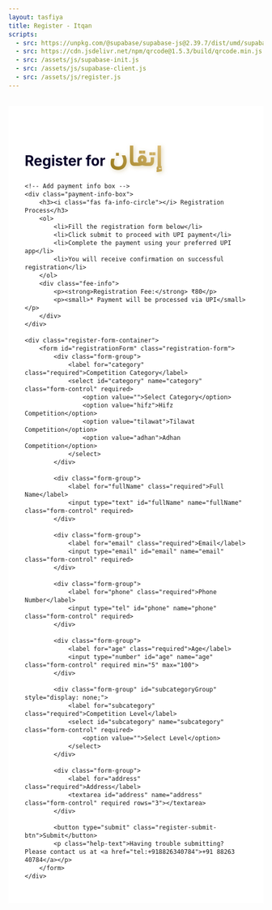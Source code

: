 ```yaml
---
layout: tasfiya
title: Register - Itqan
scripts:
  - src: https://unpkg.com/@supabase/supabase-js@2.39.7/dist/umd/supabase.js
  - src: https://cdn.jsdelivr.net/npm/qrcode@1.5.3/build/qrcode.min.js
  - src: /assets/js/supabase-init.js
  - src: /assets/js/supabase-client.js
  - src: /assets/js/register.js
---
```


<div class="register-page">
    <h1 class="text-center mb-4">Register for <span class="thuluth-text">إتقان</span> </h1>
    
    <!-- Add payment info box -->
    <div class="payment-info-box">
        <h3><i class="fas fa-info-circle"></i> Registration Process</h3>
        <ol>
            <li>Fill the registration form below</li>
            <li>Click submit to proceed with UPI payment</li>
            <li>Complete the payment using your preferred UPI app</li>
            <li>You will receive confirmation on successful registration</li>
        </ol>
        <div class="fee-info">
            <p><strong>Registration Fee:</strong> ₹80</p>
            <p><small>* Payment will be processed via UPI</small></p>
        </div>
    </div>

    <div class="register-form-container">
        <form id="registrationForm" class="registration-form">
            <div class="form-group">
                <label for="category" class="required">Competition Category</label>
                <select id="category" name="category" class="form-control" required>
                    <option value="">Select Category</option>
                    <option value="hifz">Hifz Competition</option>
                    <option value="tilawat">Tilawat Competition</option>
                    <option value="adhan">Adhan Competition</option>
                </select>
            </div>

            <div class="form-group">
                <label for="fullName" class="required">Full Name</label>
                <input type="text" id="fullName" name="fullName" class="form-control" required>
            </div>
            
            <div class="form-group">
                <label for="email" class="required">Email</label>
                <input type="email" id="email" name="email" class="form-control" required>
            </div>
            
            <div class="form-group">
                <label for="phone" class="required">Phone Number</label>
                <input type="tel" id="phone" name="phone" class="form-control" required>
            </div>
            
            <div class="form-group">
                <label for="age" class="required">Age</label>
                <input type="number" id="age" name="age" class="form-control" required min="5" max="100">
            </div>

            <div class="form-group" id="subcategoryGroup" style="display: none;">
                <label for="subcategory" class="required">Competition Level</label>
                <select id="subcategory" name="subcategory" class="form-control" required>
                    <option value="">Select Level</option>
                </select>
            </div>
            
            <div class="form-group">
                <label for="address" class="required">Address</label>
                <textarea id="address" name="address" class="form-control" required rows="3"></textarea>
            </div>
            
            <button type="submit" class="register-submit-btn">Submit</button>
            <p class="help-text">Having trouble submitting? Please contact us at <a href="tel:+918826340784">+91 88263 40784</a></p>
        </form>
    </div>
</div>

<!-- Add success/error message container -->
<div class="message-container">
    <div class="success-message" style="display: none;">
        <i class="fas fa-check-circle"></i>
        <span class="message-text"></span>
    </div>
    <div class="error-message" style="display: none;">
        <i class="fas fa-exclamation-circle"></i>
        <span class="message-text"></span>
    </div>
</div>

<style>
.register-page {
    max-width: 800px;
    margin: 2rem auto;
    padding: 2rem;
    position: relative;
    background: #ffffff;
}

.register-page h1 {
    color: #07002c;
    text-shadow: none;
}

/* Add Thuluth font */
@import url('https://fonts.googleapis.com/css2?family=Amiri:wght@400;700&display=swap');

.thuluth-text {
    font-family: 'Amiri', serif;
    font-size: 1.8em;
    background: linear-gradient(45deg, #957718, #e2c27d);
    -webkit-background-clip: text;
    -webkit-text-fill-color: transparent;
    text-shadow: none;
    font-weight: 700;
    filter: drop-shadow(2px 2px 4px rgba(149, 119, 24, 0.3));
    display: inline-block;
}

@media (max-width: 768px) {
    .register-page {
        padding: 1rem;
        margin: 1rem;
        width: calc(100% - 2rem);
    }
    
    .register-form-container {
        padding: 1rem;
    }

    .register-page h1 {
        font-size: 1.5rem;
        margin-bottom: 1rem;
    }

    .thuluth-text {
        font-size: 1.3em;
    }

    .payment-info-box {
        padding: 1rem;
        margin-bottom: 1rem;
    }

    .payment-info-box h3 {
        font-size: 1.1rem;
    }

    .payment-info-box ol {
        padding-left: 1.2rem;
        margin-bottom: 0.5rem;
    }

    .payment-info-box li {
        font-size: 0.9rem;
        margin-bottom: 0.3rem;
    }

    .fee-info {
        margin-top: 0.8rem;
        padding-top: 0.8rem;
    }

    .fee-info p {
        font-size: 0.9rem;
    }

    .form-group {
        margin-bottom: 1rem;
    }

    .form-group label {
        font-size: 0.95rem;
        margin-bottom: 0.3rem;
    }

    .form-control {
        padding: 0.6rem 0.8rem;
        font-size: 0.95rem;
    }

    .register-submit-btn {
        padding: 0.8rem 1.5rem;
        font-size: 0.95rem;
    }

    .help-text {
        font-size: 0.85rem;
        margin-top: 0.8rem;
    }

    /* Payment module mobile adjustments */
    .payment-module {
        padding: 1rem;
        margin: 1rem auto;
        width: calc(100% - 2rem);
    }

    .payment-module-header h3 {
        font-size: 1.1rem;
    }

    .payment-module-amount {
        font-size: 1.6rem;
    }

    .upi-button-container {
        margin: 1rem 0;
    }

    .upi-app-button {
        padding: 1rem;
    }

    .pay-using-text {
        font-size: 1rem;
    }

    .upi-logo {
        height: 32px;
    }

    .transaction-info {
        font-size: 0.85rem;
    }

    /* Verification form mobile adjustments */
    #verificationSection {
        margin-top: 1rem;
    }

    #verificationSection h4 {
        font-size: 1.1rem;
    }

    .verification-form {
        padding: 1rem;
    }

    .verification-form .form-control {
        padding: 0.6rem;
    }

    /* Success/Error messages mobile adjustments */
    .message-container {
        padding: 60px 0.5rem 0.5rem 0.5rem; /* Adjusted top padding for mobile */
    }

    .success-message,
    .error-message {
        padding: 1.25rem;
        margin: 0 auto 0.5rem auto;
        width: calc(100% - 2rem);
    }

    .payment-success {
        padding: 1.5rem;
        margin: 0 auto 0.5rem auto;
    }

    .payment-success i {
        font-size: 2.5rem;
    }

    .payment-success h3 {
        font-size: 1.2rem;
    }

    .transaction-details {
        padding: 0.8rem;
    }
}

/* Extra small devices */
@media (max-width: 360px) {
    .register-page h1 {
        font-size: 1.3rem;
    }

    .thuluth-text {
        font-size: 1.2em;
    }

    .payment-module-amount {
        font-size: 1.4rem;
    }

    .form-control {
        padding: 0.5rem 0.7rem;
        font-size: 0.9rem;
    }

    .register-submit-btn {
        padding: 0.7rem 1.2rem;
        font-size: 0.9rem;
    }
}

.register-form-container {
    background: #ffffff;
    padding: 2rem;
    border-radius: 15px;
    border: 1px solid rgba(16, 3, 47, 0.1);
    box-shadow: 0 8px 32px rgba(16, 3, 47, 0.05);
}

.registration-form {
    display: grid;
    gap: 1.5rem;
}

.form-group {
    position: relative;
    transition: all 0.3s ease;
    opacity: 1;
    transform: translateY(0);
}

.form-group.hidden {
    opacity: 0;
    transform: translateY(-10px);
    pointer-events: none;
}

.form-group label {
    display: block;
    margin-bottom: 0.5rem;
    color: #07002c;
    font-weight: 500;
}

.form-group label.required::after {
    content: '*';
    color: #957718;
    margin-left: 4px;
    font-size: 1.2em;
    background: linear-gradient(45deg, #957718, #e2c27d);
    -webkit-background-clip: text;
    -webkit-text-fill-color: transparent;
    filter: drop-shadow(0px 0px 1px rgba(149, 119, 24, 0.3));
}

.form-control {
    width: 100%;
    padding: 0.75rem 1rem;
    background: #ffffff;
    border: 1px solid rgba(16, 3, 47, 0.1);
    border-radius: 8px;
    color: #07002c;
    transition: all 0.3s ease;
}

.form-control:focus {
    outline: none;
    border-color: #957718;
    box-shadow: 0 0 0 2px rgba(149, 119, 24, 0.2);
    background: #ffffff;
}

.form-control:disabled {
    background: rgba(16, 3, 47, 0.05);
    cursor: not-allowed;
}

select.form-control {
    appearance: none;
    background-image: url("data:image/svg+xml,%3Csvg xmlns='http://www.w3.org/2000/svg' width='12' height='12' fill='%23957718' viewBox='0 0 16 16'%3E%3Cpath d='M8 11l-7-7h14l-7 7z'/%3E%3C/svg%3E");
    background-repeat: no-repeat;
    background-position: right 1rem center;
    padding-right: 2.5rem;
}

[dir="rtl"] select.form-control {
    background-position: left 1rem center;
    padding-right: 1rem;
    padding-left: 2.5rem;
}

.register-submit-btn {
    background: linear-gradient(45deg, #957718, #e2c27d);
    color: #ffffff;
    border: none;
    padding: 1rem 2rem;
    border-radius: 50px;
    font-weight: 600;
    cursor: pointer;
    transition: all 0.3s ease;
    width: 100%;
    margin-top: 1rem;
    font-family: -apple-system, BlinkMacSystemFont, 'Segoe UI', Roboto, 'Helvetica Neue', Arial, sans-serif;
    letter-spacing: 0.5px;
}

.register-submit-btn:hover {
    transform: translateY(-2px);
    box-shadow: 0 6px 20px rgba(149, 119, 24, 0.3);
    background: linear-gradient(45deg, #8b6e17, #d4b76f);
}

.register-submit-btn:active {
    transform: translateY(0);
}

/* RTL Support */
[dir="rtl"] .register-page {
    font-family: 'Mehr Nastaleeq', 'Jameel Noori Nastaleeq', 'Noto Nastaliq Urdu', sans-serif;
}

[dir="rtl"] .form-group label {
    font-size: 1.2rem;
}

[dir="rtl"] .form-control {
    font-family: 'Mehr Nastaleeq', 'Jameel Noori Nastaleeq', 'Noto Nastaliq Urdu', sans-serif;
    font-size: 1.1rem;
    line-height: 1.8;
}

/* Add animation for form groups */
@keyframes slideDown {
    from {
        opacity: 0;
        transform: translateY(-10px);
    }
    to {
        opacity: 1;
        transform: translateY(0);
    }
}

.form-group {
    animation: slideDown 0.3s ease-out forwards;
}

/* Add styles for success/error messages */
.message-container {
    position: fixed;
    top: 0;
    left: 0;
    right: 0;
    bottom: 0;
    background: rgba(0, 0, 0, 0.5);
    display: none;
    align-items: flex-start;
    justify-content: center;
    z-index: 1000;
    padding: 76px 1rem 1rem 1rem; /* Added top padding to account for navbar */
    overflow-y: auto;
}

.success-message,
.error-message,
.payment-module {
    position: relative;
    background: white;
    border-radius: 16px;
    padding: 1.5rem;
    width: 100%;
    max-width: 400px;
    margin: 0 auto;
    animation: slideIn 0.3s ease-out;
    box-shadow: 0 8px 32px rgba(0, 0, 0, 0.1);
}

@keyframes slideIn {
    from {
        opacity: 0;
        transform: translateY(20px);
    }
    to {
        opacity: 1;
        transform: translateY(0);
    }
}

/* Payment module specific styles */
.payment-module {
    background: #ffffff;
    padding: 1.5rem;
    border-radius: 15px;
    box-shadow: 0 4px 6px rgba(0, 0, 0, 0.1);
    margin: 0 auto 1rem auto;
    width: calc(100% - 2rem);
    max-width: 400px;
    position: relative;
    border: 1px solid rgba(204, 140, 37, 0.2);
    background: linear-gradient(to bottom, rgba(255, 255, 255, 0.95), rgba(255, 255, 255, 0.98));
}

.payment-header {
    text-align: center;
    margin-bottom: 1.5rem;
    padding-bottom: 1rem;
    border-bottom: 1px solid rgba(204, 140, 37, 0.2);
}

.payment-header h3 {
    color: #957718;
    font-size: 1.3rem;
    margin: 0;
    font-weight: 600;
}

.payment-module-amount {
    font-size: 1.8rem;
    font-weight: 600;
    color: #07002c;
    margin: 0.5rem 0;
}

.upi-button-container {
    display: flex;
    flex-direction: column;
    align-items: center;
    margin: 1.5rem 0;
    text-align: center;
}

.upi-app-button {
    display: flex;
    flex-direction: column;
    align-items: center;
    justify-content: center;
    padding: 1.5rem;
    border: 1px solid rgba(204, 140, 37, 0.2);
    border-radius: 12px;
    background: white;
    transition: all 0.3s ease;
    width: 100%;
    max-width: 300px;
    cursor: pointer;
    gap: 0.75rem;
}

.upi-app-button:hover {
    transform: translateY(-2px);
    box-shadow: 0 4px 12px rgba(0, 0, 0, 0.1);
    background: #f8f9fa;
}

.pay-using-text {
    font-size: 1rem;
    color: #333;
    margin: 0;
}

.upi-logo {
    height: 40px;
    width: auto;
    object-fit: contain;
    margin: 0;
    display: block;
}

.payment-module-footer {
    margin-top: 2rem;
    padding-top: 1rem;
    border-top: 1px solid rgba(0, 0, 0, 0.1);
    font-size: 0.9em;
    color: #666;
}

.transaction-info {
    display: flex;
    justify-content: space-between;
    margin-bottom: 0.5rem;
}

@media (max-width: 600px) {
    .upi-buttons-container {
        grid-template-columns: repeat(2, 1fr);
        gap: 0.8rem;
    }
    
    .payment-module {
        margin: 1rem;
        padding: 1rem;
    }
}

@media (max-width: 360px) {
    .upi-buttons-container {
        grid-template-columns: 1fr;
    }
}

/* Success message styles */
.payment-success {
    background: #e8f5e9;
    border: 1px solid #81c784;
    border-radius: 12px;
    padding: 2rem;
    text-align: center;
    margin: 0 auto 1rem auto; /* Added bottom margin */
    max-width: 600px;
}

.payment-success i {
    color: #43a047;
    font-size: 3rem;
    margin-bottom: 1rem;
}

.payment-success h3 {
    color: #2e7d32;
    margin-bottom: 1rem;
}

.payment-success .transaction-details {
    background: white;
    padding: 1rem;
    border-radius: 8px;
    margin-top: 1rem;
    text-align: left;
}

.qr-container {
    text-align: center;
    margin: 1rem 0;
    padding: 1rem;
    background: #f8f9fa;
    border-radius: 8px;
}

.qr-container canvas {
    max-width: 200px;
    margin: 0 auto;
    display: block;
}

.payment-options {
    display: flex;
    flex-direction: column;
    align-items: center;
    gap: 1.5rem;
    margin-top: 1rem;
}

.qr-code-container {
    text-align: center;
    margin: 1rem 0;
    padding: 1.5rem;
    border: 1px solid rgba(204, 140, 37, 0.2);
    border-radius: 12px;
    background: rgba(255, 255, 255, 0.8);
    box-shadow: 0 4px 6px rgba(0, 0, 0, 0.05);
    position: relative;
    cursor: pointer;
    overflow: hidden;
}

.qr-code-blur {
    position: absolute;
    top: 0;
    left: 0;
    right: 0;
    bottom: 0;
    background: rgba(255, 255, 255, 0.7);
    backdrop-filter: blur(3px);
    display: flex;
    flex-direction: column;
    align-items: center;
    justify-content: center;
    transition: all 0.3s ease;
}

.qr-code-container.active .qr-code-blur {
    opacity: 0;
    pointer-events: none;
}

.qr-code-blur-text {
    font-size: 1.1rem;
    color: #333;
    margin-bottom: 1rem;
}

.qr-code-blur-button {
    background: linear-gradient(45deg, #cc8c25, #e2c27d);
    color: white;
    border: none;
    padding: 0.75rem 1.5rem;
    border-radius: 8px;
    font-weight: 500;
    cursor: pointer;
    transition: transform 0.2s ease;
}

.qr-code-blur-button:hover {
    transform: translateY(-2px);
}

.qr-code-container img {
    width: 200px;
    height: 200px;
    margin: 0 auto;
    display: block;
}

.qr-code-text {
    margin-top: 0.5rem;
    font-size: 0.9rem;
    color: #666;
}

.payment-divider {
    display: flex;
    align-items: center;
    width: 100%;
    margin: 1rem 0;
    gap: 1rem;
}

.payment-divider::before,
.payment-divider::after {
    content: "";
    flex: 1;
    height: 1px;
    background: rgba(204, 140, 37, 0.2);
}

.payment-divider-text {
    color: #666;
    font-size: 0.9rem;
    white-space: nowrap;
}

/* Mobile adjustments */
@media (max-width: 480px) {
    .qr-code-container img {
        width: 180px;
        height: 180px;
    }
}

.verification-section {
    margin-top: 2rem;
    padding-top: 1.5rem;
    border-top: 1px solid rgba(204, 140, 37, 0.2);
    display: block;
}

.verification-section h4 {
    color: #957718;
    font-size: 1.1rem;
    margin-bottom: 1rem;
    text-align: center;
}

.verification-form {
    display: flex;
    flex-direction: column;
    gap: 1rem;
}

.verification-form .form-group {
    margin-bottom: 1rem;
}

.verification-form label {
    display: block;
    margin-bottom: 0.5rem;
    color: #333;
    font-weight: 500;
    font-size: 0.95rem;
}

.verification-form .form-control {
    width: 100%;
    padding: 0.75rem;
    border: 1px solid rgba(204, 140, 37, 0.3);
    border-radius: 4px;
    font-size: 0.95rem;
    transition: all 0.3s ease;
}

.verification-form .register-submit-btn {
    margin-top: 1rem;
    width: 100%;
    padding: 0.75rem;
}

.verification-form .form-control:focus {
    border-color: #cc8c25;
    box-shadow: 0 0 0 2px rgba(204, 140, 37, 0.1);
    outline: none;
}

.upi-button-container {
    display: flex;
    justify-content: center;
    margin: 2rem 0;
}

.upi-app-button {
    display: flex;
    flex-direction: column;
    align-items: center;
    padding: 1.5rem;
    border: 1px solid rgba(204, 140, 37, 0.2);
    border-radius: 12px;
    background: white;
    transition: all 0.3s ease;
    width: 100%;
    max-width: 300px;
    cursor: pointer;
}

.upi-app-button:hover {
    transform: translateY(-2px);
    box-shadow: 0 4px 12px rgba(0, 0, 0, 0.1);
    background: #f8f9fa;
}

.pay-using-text {
    font-size: 1rem;
    color: #333;
    margin-bottom: 0.5rem;
}

.upi-logo {
    height: 40px;
    width: auto;
    margin-top: 0.5rem;
    object-fit: contain;
}

/* Add styles for payment info box */
.payment-info-box {
    background: linear-gradient(to bottom, rgba(255, 255, 255, 0.95), rgba(255, 255, 255, 0.98));
    border: 1px solid rgba(204, 140, 37, 0.2);
    border-radius: 15px;
    padding: 2rem;
    margin-bottom: 2rem;
    box-shadow: 0 4px 12px rgba(204, 140, 37, 0.1);
}

.payment-info-box h3 {
    color: #957718;
    font-size: 1.3rem;
    margin-bottom: 1.5rem;
    display: flex;
    align-items: center;
    gap: 0.5rem;
}

.payment-info-box h3 i {
    color: #cc8c25;
    font-size: 1.2rem;
}

.payment-info-box ol {
    list-style-position: outside;
    padding-left: 1.5rem;
    margin-bottom: 1.5rem;
}

.payment-info-box li {
    margin-bottom: 0.8rem;
    color: #333;
    padding-left: 0.5rem;
    line-height: 1.5;
}

/* Remove the golden circle counter styles */
.payment-info-box li::before {
    display: none;
}

.fee-info {
    margin-top: 1.5rem;
    padding-top: 1.5rem;
    border-top: 1px solid rgba(204, 140, 37, 0.2);
}

.fee-info p {
    margin-bottom: 0.5rem;
    color: #333;
}

.fee-info p strong {
    color: #957718;
    font-weight: 600;
}

.fee-info p small {
    color: #666;
    font-size: 0.9rem;
}

/* Mobile adjustments for payment info box */
@media (max-width: 768px) {
    .payment-info-box {
        padding: 1.5rem;
        margin-bottom: 1.5rem;
    }

    .payment-info-box h3 {
        font-size: 1.2rem;
        margin-bottom: 1.2rem;
    }

    .payment-info-box li {
        font-size: 0.95rem;
        margin-bottom: 0.6rem;
    }

    .fee-info {
        margin-top: 1.2rem;
        padding-top: 1.2rem;
    }
}

@media (max-width: 480px) {
    .payment-info-box {
        padding: 1.2rem;
        margin-bottom: 1.2rem;
    }

    .payment-info-box h3 {
        font-size: 1.1rem;
    }

    .payment-info-box li {
        font-size: 0.9rem;
    }
}
</style>

<script type="module">
import { getClient, submitRegistration, checkEmailExists } from '/assets/js/supabase-client.js';

// Make updateSubcategories available globally
window.updateSubcategories = function() {
    const category = document.getElementById('category').value;
    const subcategoryGroup = document.getElementById('subcategoryGroup');
    const subcategory = document.getElementById('subcategory');
    const age = document.getElementById('age').value;

    // Initially hide the subcategory group
    subcategoryGroup.style.display = 'none';
    
    // Clear existing options
    subcategory.innerHTML = '<option value="">Select Level</option>';

    // Only proceed if both category and age are selected
    if (category && age) {
        const ageNum = parseInt(age);
        
        if (category === 'hifz') {
            subcategoryGroup.style.display = 'block';
            if (ageNum < 17) {
                subcategory.innerHTML += '<option value="1juz">1 Juz</option>';
            } else {
                subcategory.innerHTML += `
                    <option value="2juz">2 Juz</option>
                    <option value="full">Full Quran</option>
                `;
            }
        } else if (category === 'tilawat' || category === 'adhan') {
            subcategoryGroup.style.display = 'block';
            subcategory.innerHTML += '<option value="open">Open Age</option>';
        }
    }
};

// Function to handle UPI payment
async function handleUPIPayment(formData) {
    const upiString = `upi://pay?pa=adnanshakeelahmed99@oksbi&pn=Adnan%20Shakeel%20Ahmed&am=80.00&cu=INR`;
    
    // Create payment module HTML
    const paymentHtml = `
        <div class="payment-module">
            <div class="payment-header">
                <h3>Complete Your Payment</h3>
            </div>
            <div class="payment-options">
                <div class="qr-code-container" id="qrCodeContainer">
                    <div class="qr-code-blur">
                        <p class="qr-code-blur-text">Pay using QR Code</p>
                        <button class="qr-code-blur-button" onclick="showQRAndOpenUPI('${upiString}')">View & Pay</button>
                    </div>
                    <img src="/assets/img/islamic/payment-qr.svg" alt="UPI QR Code">
                    <p class="qr-code-text">Scan QR code with any UPI app</p>
                </div>
                
                <div class="payment-divider">
                    <span class="payment-divider-text">OR</span>
                </div>

                <div class="upi-button-container">
                    <button class="upi-app-button" onclick="openUPIApp('${upiString}')">
                        <span class="pay-using-text">Pay using</span>
                        <img src="https://upload.wikimedia.org/wikipedia/commons/e/e1/UPI-Logo-vector.svg" alt="UPI" class="upi-logo">
                    </button>
                </div>
            </div>
            
            <div class="verification-section">
                <h4>Verify Your Payment</h4>
                <form id="paymentVerificationForm" class="verification-form">
                    <div class="form-group">
                        <label for="upiReference" class="required">UPI Transaction Reference ID</label>
                        <input type="text" id="upiReference" class="form-control" required 
                               placeholder="Enter the UPI reference ID from your payment">
                    </div>
                    <button type="submit" class="register-submit-btn">Complete Registration</button>
                </form>
            </div>
        </div>
    `;
    
    return { paymentHtml, upiString };
}

// Initialize form
async function initializeForm() {
    try {
        // Wait for Supabase to be initialized
        const supabaseClient = await getClient();
        if (!supabaseClient) {
            throw new Error('Failed to get Supabase client');
        }

        // Add event listeners
        const form = document.getElementById('registrationForm');
        const ageInput = document.getElementById('age');
        const categorySelect = document.getElementById('category');
        const successMessage = document.querySelector('.success-message');
        const errorMessage = document.querySelector('.error-message');

        if (!form || !ageInput || !categorySelect) {
            throw new Error('Required form elements not found');
        }

        // Add event listeners for both age and category changes
        ageInput.addEventListener('change', window.updateSubcategories);
        ageInput.addEventListener('input', window.updateSubcategories);
        categorySelect.addEventListener('change', window.updateSubcategories);

        function showMessage(type, text, isPersistent = false) {
            const messageContainer = document.querySelector('.message-container');
            const messageElement = type === 'success' ? successMessage : errorMessage;
            const otherMessage = type === 'success' ? errorMessage : successMessage;
            
            messageElement.querySelector('.message-text').innerHTML = text;
            messageContainer.style.display = 'flex';
            messageElement.style.display = 'block';
            otherMessage.style.display = 'none';
            
            // Add click-outside handler
            messageContainer.onclick = function(e) {
                if (e.target === messageContainer) {
                    messageContainer.style.display = 'none';
                    if (!isPersistent) {
                        messageElement.style.display = 'none';
                    }
                }
            };
        }

        form.addEventListener('submit', async function(e) {
            e.preventDefault();
            
            const submitBtn = form.querySelector('.register-submit-btn');
            submitBtn.disabled = true;
            submitBtn.innerHTML = '<i class="fas fa-spinner fa-spin"></i> Processing...';
            
            try {
                // Validate required fields
                const requiredFields = form.querySelectorAll('[required]');
                for (const field of requiredFields) {
                    if (!field.value) {
                        throw new Error(`${field.name} is required`);
                    }
                }
                
                // Validate age
                const age = parseInt(form.age.value);
                if (age < 5 || age > 100) {
                    throw new Error('Age must be between 5 and 100');
                }
                
                // Validate phone number format
                const phone = form.phone.value;
                if (!/^\+?[\d\s-]{10,}$/.test(phone)) {
                    throw new Error('Please enter a valid phone number');
                }
                
                // Validate email format
                const email = form.email.value;
                if (!/^[^\s@]+@[^\s@]+\.[^\s@]+$/.test(email)) {
                    throw new Error('Please enter a valid email address');
                }

                // Check if email already exists for this category
                const { exists, error: emailCheckError } = await checkEmailExists(email, form.category.value);
                if (emailCheckError) throw emailCheckError;
                if (exists) {
                    throw new Error('You have already registered for this category');
                }
                
                const formData = {
                    full_name: form.fullName.value,
                    email: email,
                    phone: phone,
                    age: age,
                    category: form.category.value,
                    subcategory: form.subcategory.value,
                    address: form.address.value,
                    participant_type: 'individual'
                };

                // Generate UPI payment
                const { paymentHtml } = await handleUPIPayment(formData);
                
                // Show payment UI
                showMessage('success', paymentHtml, true);
                
                // Store form data temporarily
                sessionStorage.setItem('pendingRegistration', JSON.stringify({
                    formData
                }));

                // Add event listener for verification form
                const verificationForm = document.getElementById('paymentVerificationForm');
                if (verificationForm) {
                    verificationForm.addEventListener('submit', async function(e) {
                        e.preventDefault();
                        const verifyBtn = verificationForm.querySelector('button[type="submit"]');
                        verifyBtn.disabled = true;
                        verifyBtn.innerHTML = '<i class="fas fa-spinner fa-spin"></i> Verifying...';

                        try {
                            const upiReference = document.getElementById('upiReference').value;
                            
                            // Get the pending registration data
                            const pendingReg = sessionStorage.getItem('pendingRegistration');
                            if (!pendingReg) throw new Error('No pending registration found');
                            
                            const { formData } = JSON.parse(pendingReg);
                            
                            // Add the payment verification details
                            formData.upi_reference = upiReference;
                            
                            // Submit the registration with payment details
                            const { data, error } = await submitRegistration(formData);
                            if (error) throw error;
                            
                            // Show success message
                            showMessage('success', `
                                <div class="payment-success">
                                    <i class="fas fa-check-circle"></i>
                                    <h3>Registration Successful!</h3>
                                    <p>Your details have been registered successfully. The team will contact you soon after verification.</p>
                                    <div class="transaction-details">
                                        <div class="transaction-info">
                                            <span>UPI Reference:</span>
                                            <span>${upiReference}</span>
                                        </div>
                                        <div class="transaction-info">
                                            <span>Amount Paid:</span>
                                            <span>₹80.00</span>
                                        </div>
                                        <div class="transaction-info">
                                            <span>Category:</span>
                                            <span>${formData.category}</span>
                                        </div>
                                    </div>
                                </div>
                            `, true);
                            
                            // Clear the pending registration
                            sessionStorage.removeItem('pendingRegistration');
                            
                        } catch (error) {
                            console.error('Verification error:', error);
                            showMessage('error', error.message || 'Failed to verify payment. Please contact support.');
                        } finally {
                            verifyBtn.disabled = false;
                            verifyBtn.innerHTML = 'Complete Registration';
                        }
                    });
                }
                
            } catch (error) {
                console.error('Error:', error);
                showMessage('error', error.message || 'Registration failed. Please try again later.');
            } finally {
                submitBtn.disabled = false;
                submitBtn.innerHTML = 'Submit';
            }
        });

        console.log('Registration form initialized successfully');
    } catch (error) {
        console.error('Failed to initialize registration form:', error);
        throw error;
    }
}

// Initialize when DOM is loaded
if (document.readyState === 'loading') {
    document.addEventListener('DOMContentLoaded', () => {
        initializeForm().catch(error => {
            console.error('Failed to initialize application:', error);
        });
    });
} else {
    initializeForm().catch(error => {
        console.error('Failed to initialize application:', error);
    });
}

// Update the global functions to use the passed UPI string
window.showQRAndOpenUPI = function(upiString) {
    const qrContainer = document.getElementById('qrCodeContainer');
    qrContainer.classList.add('active');
    
    // Open UPI app after a short delay
    setTimeout(() => {
        window.location.href = upiString;
    }, 300); // Reduced delay
};

window.openUPIApp = function(upiString) {
    window.location.href = upiString;
};
</script> 